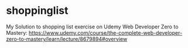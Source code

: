 # shoppinglist
My Solution to shopping list exercise on Udemy Web Developer Zero to Mastery: https://www.udemy.com/course/the-complete-web-developer-zero-to-mastery/learn/lecture/8679894#overview

